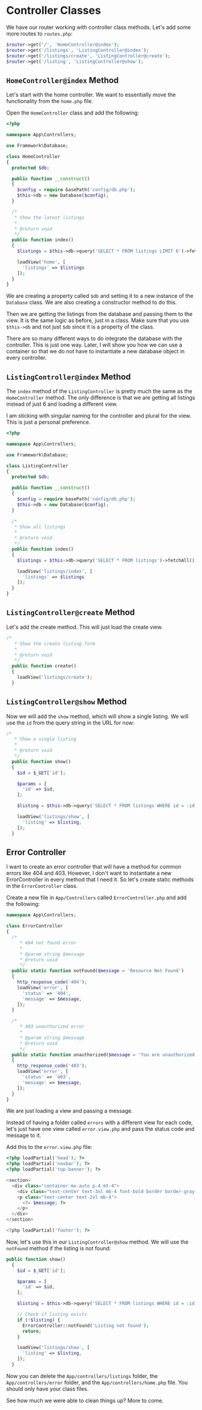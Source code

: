 # Controller Classes

We have our router working with controller class methods. Let's add some more routes to `routes.php`:

```php
$router->get('/', 'HomeController@index');
$router->get('/listings', 'ListingController@index');
$router->get('/listings/create', 'ListingController@create');
$router->get('/listing', 'ListingController@show');
```

## `HomeController@index` Method

Let's start with the home controller. We want to essentially move the functionality from the `home.php` file.

Open the `HomeController` class and add the following:

```php
<?php

namespace App\Controllers;

use Framework\Database;

class HomeController
{
  protected $db;

  public function __construct()
  {
    $config = require basePath('config/db.php');
    $this->db = new Database($config);
  }

  /*
   * Show the latest listings
   *
   * @return void
   */
  public function index()
  {
    $listings = $this->db->query('SELECT * FROM listings LIMIT 6')->fetchAll();

    loadView('home', [
      'listings' => $listings
    ]);
  }
}

```

We are creating a property called `$db` and setting it to a new instance of the `Database` class. We are also creating a constructor method to do this.

Then we are getting the listings from the database and passing them to the view. It is the same logic as before, just in a class. Make sure that you use `$this->db` and not just `$db` since it is a property of the class.

There are so many different ways to do integrate the database with the controller. This is just one way. Later, I will show you how we can use a container so that we do not have to instantiate a new database object in every controller.

## `ListingController@index` Method

The `index` method of the `ListingController` is pretty much the same as the `HomeController` method. The only difference is that we are getting all listings instead of just 6 and loading a different view.

I am sticking with singular naming for the controller and plural for the view. This is just a personal preference.

```php
<?php

namespace App\Controllers;

use Framework\Database;

class ListingController
{
  protected $db;

  public function __construct()
  {
    $config = require basePath('config/db.php');
    $this->db = new Database($config);
  }

  /*
   * Show all listings
   *
   * @return void
   */
  public function index()
  {
    $listings = $this->db->query('SELECT * FROM listings')->fetchAll();

    loadView('listings/index', [
      'listings' => $listings
    ]);
  }
}
```

## `ListingController@create` Method

Let's add the create method. This will just load the create view.

```php
/*
   * Show the create listing form
   *
   * @return void
   */
  public function create()
  {
    loadView('listings/create');
  }
```

## `ListingController@show` Method

Now we will add the `show` method, which will show a single listing. We will use the `id` from the query string in the URL for now:

```php
/*
   * Show a single listing
   *
   * @return void
   */
  public function show()
  {
    $id = $_GET['id'];

    $params = [
      'id' => $id,
    ];

    $listing = $this->db->query('SELECT * FROM listings WHERE id = :id', $params)->fetch();

    loadView('listings/show', [
      'listing' => $listing,
    ]);
  }
```

## Error Controller

I want to create an error controller that will have a method for common errors like 404 and 403. However, I don't want to instantiate a new ErrorController in every method that I need it. So let's create static methods in the `ErrorController` class.

Create a new file in `App/Controllers` called `ErrorController.php` and add the following:

```php
namespace App\Controllers;

class ErrorController
{
  /*
     * 404 not found error
     *
     * @param string $message
     * @return void
     */
  public static function notFound($message = 'Resource Not Found')
  {
    http_response_code('404');
    loadView('error', [
      'status' => '404',
      'message' => $message,
    ]);
  }

  /*
     * 403 unauthorized error
     *
     * @param string $message
     * @return void
     */
  public static function unauthorized($message = 'You are unauthorized to access this resource')
  {
    http_response_code('403');
    loadView('error', [
      'status' => '403',
      'message' => $message,
    ]);
  }
}

```

We are just loading a view and passing a message.

Instead of having a folder called `errors` with a different view for each code, let's just have one view called `error.view.php` and pass the status code and message to it.

Add this to the `error.view.php` file:

```php
<?php loadPartial('head'); ?>
<?php loadPartial('navbar'); ?>
<?php loadPartial('top-banner'); ?>

<section>
  <div class="container mx-auto p-4 mt-4">
    <div class="text-center text-3xl mb-4 font-bold border border-gray-300 p-3"><?= $status ?> Error</div>
    <p class="text-center text-2xl mb-4">
      <?= $message; ?>
    </p>
  </div>
</section>

<?php loadPartial('footer'); ?>
```

Now, let's use this in our `ListingController@show` method. We will use the `notFound` method if the listing is not found:

```php
public function show()
  {
    $id = $_GET['id'];

    $params = [
      'id' => $id,
    ];

    $listing = $this->db->query('SELECT * FROM listings WHERE id = :id', $params)->fetch();

    // Check if listing exists
    if (!$listing) {
      ErrorController::notFound('Listing not found');
      return;
    }

    loadView('listings/show', [
      'listing' => $listing,
    ]);
  }
```

Now you can delete the `App/controllers/listings` folder, the `App/controllers/error` folder, and the `App/controllers/home.php` file. You should only have your class files.

See how much we were able to clean things up? More to come.
